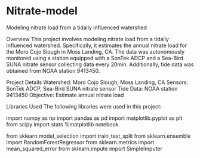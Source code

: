 # Nitrate-model
Modeling nitrate load from a tidally influenced watershed 

Overview
This project involves modeling nitrate load from a tidally influenced watershed. Specifically, it estimates the annual nitrate load for the Moro Cojo Slough in Moss Landing, CA. The data was autonomously monitored using a station equipped with a SonTek ADCP and a Sea-Bird SUNA nitrate sensor collecting data every 20min. Additionally, tide data was obtained from NOAA station 9413450.

Project Details
Watershed: Moro Cojo Slough, Moss Landing, CA
Sensors: SonTek ADCP, Sea-Bird SUNA nitrate sensor
Tide Data: NOAA station 9413450
Objective: Estimate annual nitrate load

Libraries Used
The following libraries were used in this project:

import numpy as np
import pandas as pd
import matplotlib.pyplot as plt
from scipy import stats
%matplotlib notebook

from sklearn.model_selection import train_test_split
from sklearn.ensemble import RandomForestRegressor
from sklearn.metrics import mean_squared_error
from sklearn.impute import SimpleImputer
